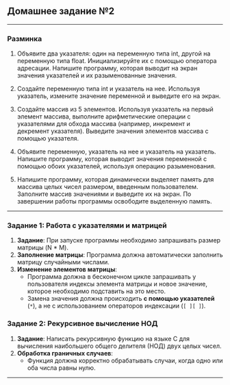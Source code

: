 
## Домашнее задание №2

---

### Разминка

1. Объявите два указателя: один на переменную типа int, другой на переменную типа float. Инициализируйте их с помощью оператора адресации. Напишите программу, которая выводит на экран значения указателей и их разыменованные значения.

2. Создайте переменную типа int и указатель на нее. Используя указатель, измените значение переменной и выведите его на экран. 

3. Создайте массив из 5 элементов. Используя указатель на первый элемент массива, выполните арифметические операции с указателями для обхода массива (например, инкремент и декремент указателя). Выведите значения элементов массива с помощью указателя.

4. Объявите переменную, указатель на нее и указатель на указатель. Напишите программу, которая выводит значения переменной с помощью обоих указателей, используя операцию разыменования.

5. Напишите программу, которая динамически выделяет память для массива целых чисел размером, введенным пользователем. Заполните массив значениями и выведите их на экран. По завершении работы программы освободите выделенную память.

---

### Задание 1: Работа с указателями и матрицей
1. **Задание**: При запуске программы необходимо запрашивать размер матрицы (N * M).
2. **Заполнение матрицы**: Программа должна автоматически заполнить матрицу случайными числами.
3. **Изменение элементов матрицы**:
    - Программа должна в бесконечном цикле запрашивать у пользователя индексы элемента матрицы и новое значение, которое необходимо подставить на это место.
    - Замена значения должна происходить **с помощью указателей** (`*`), а не с использованием операторов индексации (`[ ][ ]`).

### Задание 2: Рекурсивное вычисление НОД
1. **Задание**: Написать рекурсивную функцию на языке C для вычисления наибольшего общего делителя (НОД) двух целых чисел.
2. **Обработка граничных случаев**:
    - Функция должна корректно обрабатывать случаи, когда одно или оба числа равны нулю.

--- 

